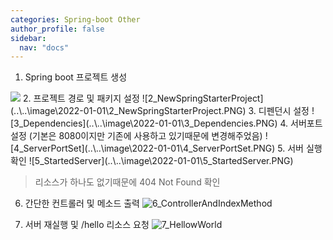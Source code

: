 ```yaml
---
categories: Spring-boot Other
author_profile: false
sidebar:
  nav: "docs"
---
```





1. Spring boot 프로젝트 생성
<img src="..\..\image\2022-01-01\1_NewProject.png"/>
2. 프로젝트 경로 및 패키지 설정
![2_NewSpringStarterProject](..\..\image\2022-01-01\2_NewSpringStarterProject.PNG)
3. 디펜던시 설정
![3_Dependencies](..\..\image\2022-01-01\3_Dependencies.PNG)
4. 서버포트 설정 (기본은 8080이지만 기존에 사용하고 있기때문에 변경해주었음)
![4_ServerPortSet](..\..\image\2022-01-01\4_ServerPortSet.PNG)
5. 서버 실행 확인
![5_StartedServer](..\..\image\2022-01-01\5_StartedServer.PNG)

> 리소스가 하나도 없기때문에 404 Not Found 확인

6. 간단한 컨트롤러 및 메소드 출력
![6_ControllerAndIndexMethod](..\..\image\2022-01-01\6_ControllerAndIndexMethod.PNG)

7. 서버 재실행 및 /hello 리소스 요청
![7_HellowWorld](..\..\image\2022-01-01\7_HellowWorld.PNG)
